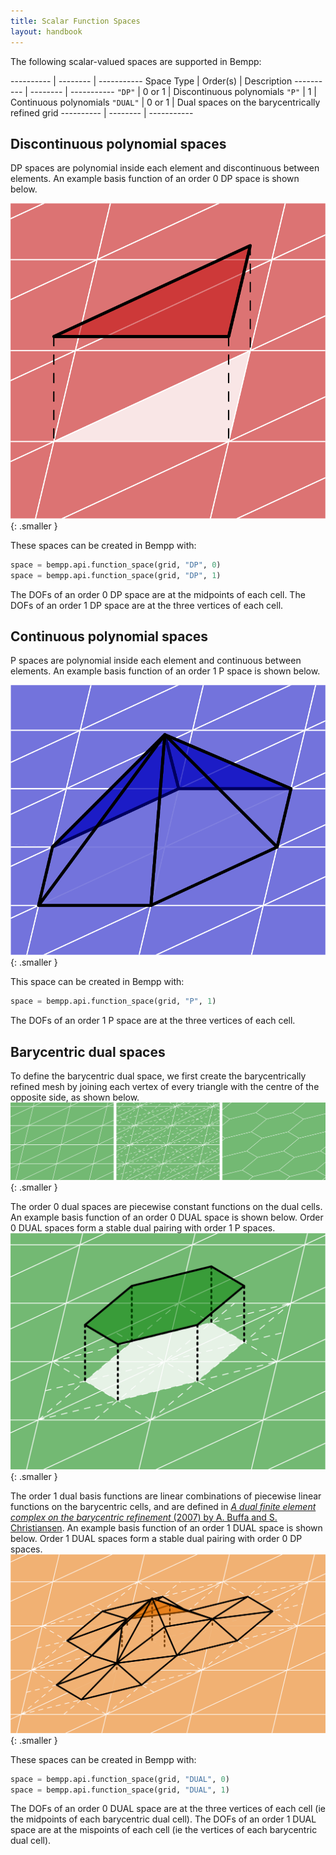 ```yaml
---
title: Scalar Function Spaces
layout: handbook
---
```


The following scalar-valued spaces are supported in Bempp:

---------- | -------- | -----------
Space Type | Order(s) | Description
---------- | -------- | -----------
`"DP"`     | 0 or 1   | Discontinuous polynomials
`"P"`      | 1        | Continuous polynomials
`"DUAL"`   | 0 or 1   | Dual spaces on the barycentrically refined grid
---------- | -------- | -----------

## Discontinuous polynomial spaces
DP spaces are polynomial inside each element and discontinuous between elements.
An example basis function of an order 0 DP space is shown below.

![Discontinuous polynomial order 0 basis function](../img/dp0.png){: .smaller }

These spaces can be created in Bempp with:

```python
space = bempp.api.function_space(grid, "DP", 0)
space = bempp.api.function_space(grid, "DP", 1)
```

The DOFs of an order 0 DP space are at the midpoints of each cell.
The DOFs of an order 1 DP space are at the three vertices of each cell.

## Continuous polynomial spaces
P spaces are polynomial inside each element and continuous between elements.
An example basis function of an order 1 P space is shown below.

![Continuous polynomial order 1 basis function](../img/p1.png){: .smaller }

This space can be created in Bempp with:

```python
space = bempp.api.function_space(grid, "P", 1)
```

The DOFs of an order 1 P space are at the three vertices of each cell.

## Barycentric dual spaces
To define the barycentric dual space, we first create the barycentrically refined mesh by joining
each vertex of every triangle with the centre of the opposite side, as shown below.
![Barycentrically refining a grid](../img/barycentric_mesh.png){: .smaller }

The order 0 dual spaces are piecewise constant functions on the dual cells.
An example basis function of an order 0 DUAL space is shown below.
Order 0 DUAL spaces form a stable dual pairing with order 1 P spaces.
![Dual order 0 basis function](../img/dual0.png){: .smaller }

The order 1 dual basis functions are linear combinations of piecewise linear
functions on the barycentric cells, and are defined in
[<em>A dual finite element complex on the barycentric refinement</em> (2007) by A. Buffa and S. Christiansen](https://www.jstor.org/stable/40234460?seq=1).
An example basis function of an order 1 DUAL space is shown below.
Order 1 DUAL spaces form a stable dual pairing with order 0 DP spaces.
![Dual order 1 basis function](../img/dual1.png){: .smaller }

These spaces can be created in Bempp with:

```python
space = bempp.api.function_space(grid, "DUAL", 0)
space = bempp.api.function_space(grid, "DUAL", 1)
```

The DOFs of an order 0 DUAL space are at the three vertices of each cell
(ie the midpoints of each barycentric dual cell).
The DOFs of an order 1 DUAL space are at the mispoints of each cell
(ie the vertices of each barycentric dual cell).
